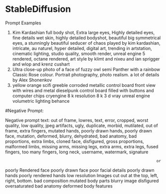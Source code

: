 # StableDiffusion

Prompt Examples

1. Kim Kardashian full body shot, Extra large eyes, Highly detailed eyes, fine details wet skin, highly detailed bodyshot, beautiful big symmetrical eyes, a stunningly beautiful seducer of chaos played by kim kardashian, intricate, au naturel, hyper detailed, digital art, trending in artstation, cinematic lighting, studio quality, smooth render, unreal engine 5 rendered, octane rendered, art style by klimt and nixeu and ian sprigger and wlop and krenz cushart
2. Ultra close-up photo of a face of fuzzy owl semi Panther with a rainbow Classic Rose colour. Portrait photography, photo realism. a lot of details by Alex Shonenkov
3. yellow orange scifi greeble corroded metallic control board front view with wires and metal dieselpunk control board filled with buttons and computer chips cryengine 8 k resolution 8 k 3 d vray unreal engine volumetric lighting behance


#Negative Prompt:

Negative prompt text: out of frame, lowres, text, error, cropped, worst quality, low quality, jpeg artifacts, ugly, duplicate, morbid, mutilated, out of frame, extra fingers, mutated hands, poorly drawn hands, poorly drawn face, mutation, deformed, blurry, dehydrated, bad anatomy, bad proportions, extra limbs, cloned face, disfigured, gross proportions, malformed limbs, missing arms, missing legs, extra arms, extra legs, fused fingers, too many fingers, long neck, username, watermark, signature

                                                                        or
                                                                        
poorly Rendered face
poorly drawn face
poor facial details
poorly drawn hands
poorly rendered hands
low resolution
Images cut out at the top, left, right, bottom.
bad composition
mutated body parts
blurry image
disfigured
oversaturated
bad anatomy
deformed body features 
